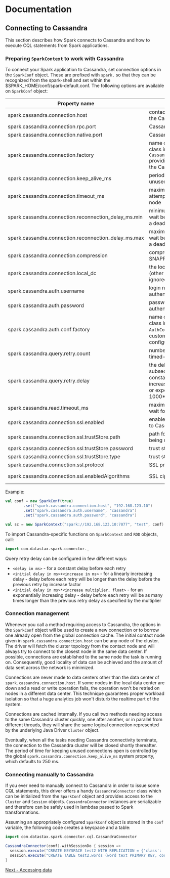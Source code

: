 # Documentation

## Connecting to Cassandra 
This section describes how Spark connects to Cassandra and 
how to execute CQL statements from Spark applications.

### Preparing `SparkContext` to work with Cassandra

To connect your Spark application to Cassandra, set connection options in the 
`SparkConf` object. These are prefixed with `spark.` so that they can be recognized
from the spark-shell and set within the $SPARK_HOME/conf/spark-default.conf.
The following options are available on `SparkConf` object:

Property name                                        | Description                                                       | Default value
-----------------------------------------------------|-------------------------------------------------------------------|--------------------
spark.cassandra.connection.host                      | contact point to connect to the Cassandra cluster                 | address of the Spark master host
spark.cassandra.connection.rpc.port                  | Cassandra thrift port                                             | 9160
spark.cassandra.connection.native.port               | Cassandra native port                                             | 9042
spark.cassandra.connection.factory                   | name of a Scala module or class implementing `CassandraConnectionFactory` providing connections to the Cassandra cluster | `com.datastax.spark.connector.cql.DefaultConnectionFactory`
spark.cassandra.connection.keep_alive_ms             | period of time to keep unused connections open                    | 250 ms
spark.cassandra.connection.timeout_ms                | maximum period of time to attempt connecting to a node            | 5000 ms
spark.cassandra.connection.reconnection_delay_ms.min | minimum period of time to wait before reconnecting to a dead node | 1000 ms
spark.cassandra.connection.reconnection_delay_ms.max | maximum period of time to wait before reconnecting to a dead node | 60000 ms
spark.cassandra.connection.compression               | compression to use (LZ4, SNAPPY or NONE)                          | NONE 
spark.cassandra.connection.local_dc                  | the local DC to connect to (other nodes will be ignored)          | None
spark.cassandra.auth.username                        | login name for password authentication                            |
spark.cassandra.auth.password                        | password for password authentication                              |
spark.cassandra.auth.conf.factory                    | name of a Scala module or class implementing `AuthConfFactory` providing custom authentication configuration | `com.datastax.spark.connector.cql.DefaultAuthConfFactory`
spark.cassandra.query.retry.count                    | number of times to retry a timed-out query                        | 10
spark.cassandra.query.retry.delay                    | the delay between subsequent retries (can be constant, like 1000; linearly increasing, like 1000+100; or exponential, like 1000\*2) | 4000\*1.5
spark.cassandra.read.timeout_ms                      | maximum period of time to wait for a read to return               | 120000 ms
spark.cassandra.connection.ssl.enabled               | enable secure connection to Cassandra cluster                     | false
spark.cassandra.connection.ssl.trustStore.path       | path for the trust store being used                               | None
spark.cassandra.connection.ssl.trustStore.password   | trust store password                                              | None
spark.cassandra.connection.ssl.trustStore.type       | trust store type                                                  | JKS
spark.cassandra.connection.ssl.protocol              | SSL protocol                                                      | TLS
spark.cassandra.connection.ssl.enabledAlgorithms     | SSL cipher suites                                                 | TLS_RSA_WITH_AES_128_CBC_SHA, TLS_RSA_WITH_AES_256_CBC_SHA

Example:

```scala
val conf = new SparkConf(true)
        .set("spark.cassandra.connection.host", "192.168.123.10")
        .set("spark.cassandra.auth.username", "cassandra")            
        .set("spark.cassandra.auth.password", "cassandra")

val sc = new SparkContext("spark://192.168.123.10:7077", "test", conf)
```

To import Cassandra-specific functions on `SparkContext` and `RDD` objects, call:

```scala
import com.datastax.spark.connector._                                    
```

Query retry delay can be configured in few different ways:
* `<delay in ms>` - for a constant delay before each retry
* `<initial delay in ms>+<increase in ms>` - for a linearly increasing delay - delay before each retry
  will be longer than the delay before the previous retry by increase factor
* `<initial delay in ms>*<increase multiplier, float>` - for an exponentially increasing delay - delay 
  before each retry will be as many times longer than the previous retry delay as specified 
  by the multiplier

### Connection management

Whenever you call a method requiring access to Cassandra, the options in the `SparkConf` object will be used
to create a new connection or to borrow one already open from the global connection cache. 
The initial contact node given in
`spark.cassandra.connection.host` can be any node of the cluster. The driver will fetch the cluster topology from 
the contact node and will always try to connect to the closest node in the same data center. If possible, 
connections are established to the same node the task is running on. Consequently, good locality of data can be achieved and the amount 
of data sent across the network is minimized. 

Connections are never made to data centers other than the data center of `spark.cassandra.connection.host`.
If some nodes in the local data center are down and a read or write operation fails, the operation won't be retried on nodes in
a different data center. This technique guarantees proper workload isolation so that a huge analytics job won't disturb
the realtime part of the system.

Connections are cached internally. If you call two methods needing access to the same Cassandra cluster 
quickly, one after another, or in parallel from different threads, they will share the same logical connection 
represented by the underlying Java Driver `Cluster` object.  

Eventually, when all the tasks needing Cassandra connectivity terminate,
the connection to the Cassandra cluster will be closed shortly thereafter. The period of time for keeping unused connections
open is controlled by the global `spark.cassandra.connection.keep_alive_ms` system property, which defaults to 250 ms. 


### Connecting manually to Cassandra

If you ever need to manually connect to Cassandra in order to issue some CQL statements, 
this driver offers a handy `CassandraConnector` class which can be initialized from the `SparkConf` object
and provides access to the `Cluster` and `Session` objects. `CassandraConnector` instances are serializable
and therefore can be safely used in lambdas passed to Spark transformations.

Assuming an appropriately configured `SparkConf` object is stored in the `conf` variable, the following
code creates a keyspace and a table:

```scala
import com.datastax.spark.connector.cql.CassandraConnector

CassandraConnector(conf).withSessionDo { session =>
  session.execute("CREATE KEYSPACE test2 WITH REPLICATION = {'class': 'SimpleStrategy', 'replication_factor': 1 }")
  session.execute("CREATE TABLE test2.words (word text PRIMARY KEY, count int)")
}
```

[Next - Accessing data](2_loading.md)                                        

